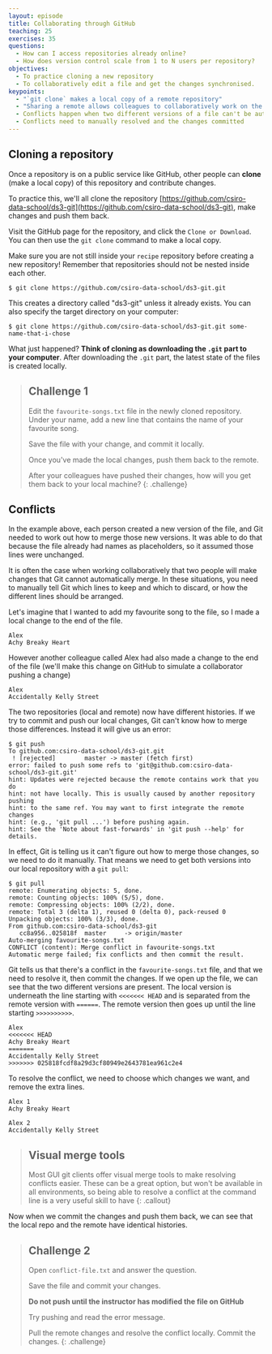 ```yaml
---
layout: episode
title: Collaborating through GitHub 
teaching: 25
exercises: 35
questions:
  - How can I access repositories already online?
  - How does version control scale from 1 to N users per repository?
objectives:
  - To practice cloning a new repository
  - To collaboratively edit a file and get the changes synchronised.
keypoints:
  - "`git clone` makes a local copy of a remote repository"
  - "Sharing a remote allows colleagues to collaboratively work on the same files"
  - Conflicts happen when two different versions of a file can't be automatically merged
  - Conflicts need to manually resolved and the changes committed
---
```


## Cloning a repository

Once a repository is on a public service like GitHub, other people can **clone** (make a local copy) of this repository and contribute changes. 

To practice this, we'll all clone the repository [https://github.com/csiro-data-school/ds3-git](https://github.com/csiro-data-school/ds3-git), make changes and push them back.

Visit the GitHub page for the repository, and click the `Clone or Download`. You can then use the `git clone` command to make a local copy.

Make sure you are not still inside your `recipe` repository before creating a new repository! Remember that repositories should not be nested inside each other.

```shell
$ git clone https://github.com/csiro-data-school/ds3-git.git
```

This creates a directory called "ds3-git" unless it already exists. You can also specify the target directory
on your computer:

```shell
$ git clone https://github.com/csiro-data-school/ds3-git.git some-name-that-i-chose
```

What just happened? **Think of cloning as downloading the `.git` part to your
computer**. After downloading the `.git` part, the latest state of the files is created locally.

> ## Challenge 1
> 
> Edit the `favourite-songs.txt` file in the newly cloned repository. Under your name, add a new line that contains the name of your favourite song.
> 
> Save the file with your change, and commit it locally.
> 
> Once you've made the local changes, push them back to the remote.
> 
> After your colleagues have pushed their changes, how will you get them back to your local machine?
{: .challenge}

## Conflicts

In the example above, each person created a new version of the file, and Git needed to work out how to merge those new versions. It was able to do that because the file already had names as placeholders, so it assumed those lines were unchanged. 

It is often the case when working collaboratively that two people will make changes that Git cannot automatically merge. In these situations, you need to manually tell Git which lines to keep and which to discard, or how the different lines should be arranged.

Let's imagine that I wanted to add my favourite song to the file, so I made a local change to the end of the file.

```
Alex
Achy Breaky Heart
```

However another colleague called Alex had also made a change to the end of the file (we'll make this change on GitHub to simulate a collaborator pushing a change)

```
Alex
Accidentally Kelly Street
```

The two repositories (local and remote) now have different histories. If we try to commit and push our local changes, Git can't know how to merge those differences. Instead it will give us an error:

```
$ git push
To github.com:csiro-data-school/ds3-git.git
 ! [rejected]        master -> master (fetch first)
error: failed to push some refs to 'git@github.com:csiro-data-school/ds3-git.git'
hint: Updates were rejected because the remote contains work that you do
hint: not have locally. This is usually caused by another repository pushing
hint: to the same ref. You may want to first integrate the remote changes
hint: (e.g., 'git pull ...') before pushing again.
hint: See the 'Note about fast-forwards' in 'git push --help' for details.
```

In effect, Git is telling us it can't figure out how to merge those changes, so we need to do it manually. That means we need to get both versions into our local repository with a `git pull`:

```
$ git pull
remote: Enumerating objects: 5, done.
remote: Counting objects: 100% (5/5), done.
remote: Compressing objects: 100% (2/2), done.
remote: Total 3 (delta 1), reused 0 (delta 0), pack-reused 0
Unpacking objects: 100% (3/3), done.
From github.com:csiro-data-school/ds3-git
   cc8a956..025818f  master     -> origin/master
Auto-merging favourite-songs.txt
CONFLICT (content): Merge conflict in favourite-songs.txt
Automatic merge failed; fix conflicts and then commit the result.
```

Git tells us that there's a conflict in the `favourite-songs.txt` file, and that we need to resolve it, then commit the changes. If we open up the file, we can see that the two different versions are present. The local version is underneath the line starting with `<<<<<<< HEAD` and is separated from the remote version with `======`. The remote version then goes up until the line starting `>>>>>>>>>>`.

```
Alex
<<<<<<< HEAD
Achy Breaky Heart
=======
Accidentally Kelly Street
>>>>>>> 025818fcdf8a29d3cf80949e2643781ea961c2e4
```

To resolve the conflict, we need to choose which changes we want, and remove the extra lines. 

```
Alex 1
Achy Breaky Heart

Alex 2
Accidentally Kelly Street
```

> ## Visual merge tools
> Most GUI git clients offer visual merge tools to make resolving conflicts easier. These can be a great option, but won't be available in all environments, so being able to resolve a conflict at the command line is a very useful skill to have
{: .callout}

Now when we commit the changes and push them back, we can see that the local repo and the remote have identical histories.

> ## Challenge 2
>
> Open `conflict-file.txt` and answer the question.
>
> Save the file and commit your changes. 
>
> **Do not push until the instructor has modified the file on GitHub**
>
> Try pushing and read the error message.
>
> Pull the remote changes and resolve the conflict locally. Commit the changes.
{: .challenge}